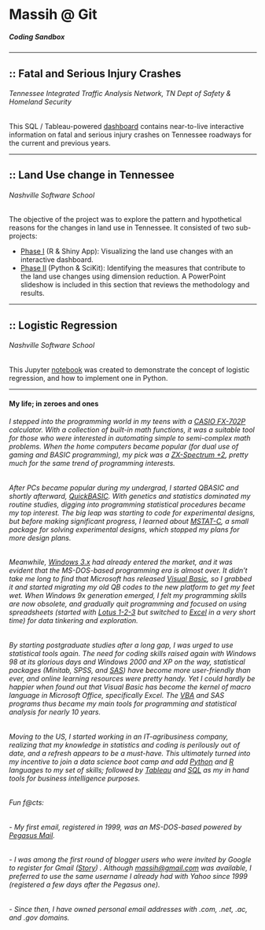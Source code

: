 # Massih @ Git 
##### Coding Sandbox
------
## :: Fatal and Serious Injury Crashes
###### Tennessee Integrated Traffic Analysis Network, TN Dept of Safety & Homeland Security
This SQL / Tableau-powered [dashboard](https://www.tn.gov/content/tn/safety/stats/dashboards.html) contains near-to-live interactive information on fatal and serious injury crashes on Tennessee roadways for the current and previous years.

------
## :: Land Use change in Tennessee
###### Nashville Software School
The objective of the project was to explore the pattern and hypothetical reasons for the changes in land use in Tennessee.
It consisted of two sub-projects:
- [Phase I](https://github.com/mforootan/TN_Land_Use) (R & Shiny App): Visualizing the land use changes with an interactive dashboard.
- [Phase II](https://github.com/mforootan/NSS_Capstone) (Python & SciKit): Identifying the measures that contribute to the land use changes using dimension reduction. A PowerPoint slideshow is included in this section that reviews the methodology and results.

------
## :: Logistic Regression
###### Nashville Software School
This Jupyter [notebook](https://github.com/mforootan/LogReg) was created to demonstrate the concept of logistic regression, and how to implement one in Python.

------ 

#### My life; in zeroes and ones

###### I stepped into the programming world in my teens with a [CASIO FX-702P](http://www.rskey.org/fx702pprogrammable) calculator. With a collection of built-in math functions, it was a suitable tool for those who were interested in automating simple to semi-complex math problems. When the home computers became popular (for dual use of gaming and BASIC programming), my pick was a [ZX-Spectrum +2](http://www.computinghistory.org.uk/det/3648/Sinclair-ZX-Spectrum-2/), pretty much for the same trend of programming interests. 

###### After PCs became popular during my undergrad, I started QBASIC and shortly afterward, [QuickBASIC](https://classicreload.com/dosx-quickbasic.html). With genetics and statistics dominated my routine studies, digging into programming statistical procedures became my top interest. The big leap was starting to code for experimental designs, but before making significant progress, I learned about [MSTAT-C](https://msu.edu/~freed/mstatc.htm), a small package for solving experimental designs, which stopped my plans for more design plans.

###### Meanwhile, [Windows 3.x](https://www.pcworld.com/article/253287/windows/windows-3-1-twenty-years-later.html#slide1) had already entered the market, and it was evident that the MS-DOS-based programming era is almost over. It didn’t take me long to find that Microsoft has released [Visual Basic](https://winworldpc.com/product/microsoft-visual-bas/30), so I grabbed it and started migrating my old QB codes to the new platform to get my feet wet. When Windows 9x generation emerged, I felt my programming skills are now obsolete, and gradually quit programming and focused on using spreadsheets (started with [Lotus 1-2-3](https://winworldpc.com/product/lotus-1-2-3/4x) but switched to [Excel](https://winworldpc.com/product/microsoft-excel/4x) in a very short time) for data tinkering and exploration.

###### By starting postgraduate studies after a long gap, I was urged to use statistical tools again. The need for coding skills raised again with Windows 98 at its glorious days and Windows 2000 and XP on the way, statistical packages (Minitab, SPSS, and [SAS](https://support.sas.com/documentation/onlinedoc/91pdf/)) have become more user-friendly than ever, and online learning resources were pretty handy. Yet I could hardly be happier when found out that Visual Basic has become the kernel of macro language in Microsoft Office, specifically Excel. The [VBA](https://docs.microsoft.com/en-us/office/vba/api/overview/excel) and SAS programs thus became my main tools for programming and statistical analysis for nearly 10 years.

###### Moving to the US, I started working in an IT-agribusiness company, realizing that my knowledge in statistics and coding is perilously out of date, and a refresh appears to be a must-have. This ultimately turned into my incentive to join a data science boot camp and add [Python](https://www.python.org/) and [R](https://www.r-project.org/) languages to my set of skills; followed by [Tableau](https://www.tableau.com/) and [SQL](https://www.w3schools.com/sql/) as my in hand tools for business intelligence purposes.

###### Fun f@cts: 
###### - My first email, registered in 1999, was an MS-DOS-based powered by [Pegasus Mail](http://www.pmail.com/overviews/ovw_pmail.htm). 
###### - I was among the first round of blogger users who were invited by Google to register for Gmail ([Story](https://www.theguardian.com/technology/blog/2004/apr/21/bloggerusersg)) . Although massih@gmail.com was available, I preferred to use the same username I already had with Yahoo since 1999 (registered a few days after the Pegasus one). 
###### - Since then, I have owned personal email addresses with .com, .net, .ac, and .gov domains.
